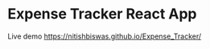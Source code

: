 <h1>Expense Tracker React App</h1>
Live demo <a href="https://nitishbiswas.github.io/Expense_Tracker/">https://nitishbiswas.github.io/Expense_Tracker/</a>
